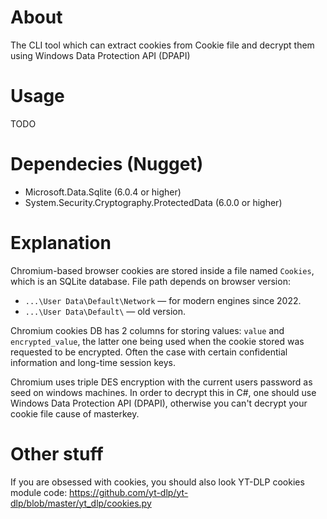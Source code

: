 # About

The CLI tool which can extract cookies from Cookie file and decrypt them using Windows Data Protection API (DPAPI)

# Usage

TODO

# Dependecies (Nugget)

- Microsoft.Data.Sqlite (6.0.4 or higher)
- System.Security.Cryptography.ProtectedData (6.0.0 or higher)

# Explanation

Chromium-based browser cookies are stored inside a file named `Cookies`, which is an SQLite database.
File path depends on browser version:
- `...\User Data\Default\Network` — for modern engines since 2022.
- `...\User Data\Default\` — old version.

Chromium cookies DB has 2 columns for storing values: `value` and `encrypted_value`, the latter one being used when the cookie stored was requested to be encrypted. Often the case with certain confidential information and long-time session keys.

Chromium uses triple DES encryption with the current users password as seed on windows machines. In order to decrypt this in C#, one should use Windows Data Protection API (DPAPI), otherwise you can't decrypt your cookie file cause of masterkey.

# Other stuff

If you are obsessed with cookies, you should also look YT-DLP cookies module code: https://github.com/yt-dlp/yt-dlp/blob/master/yt_dlp/cookies.py
